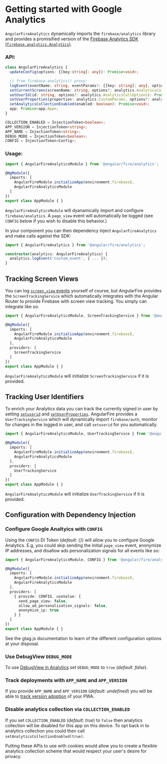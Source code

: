 # Getting started with Google Analytics

`AngularFireAnalytics` dynamically imports the `firebase/analytics` library and provides a promisified version of the [Firebase Analytics SDK (`firebase.analytics.Analytics`)](https://firebase.google.com/docs/reference/js/firebase.analytics.Analytics.html).

### API:

```ts
class AngularFireAnalytics {
  updateConfig(options: {[key:string]: any}): Promise<void>;

  // from firebase.analytics() proxy:
  logEvent(eventName: string, eventParams?: {[key: string]: any}, options?: analytics.AnalyticsCallOptions): Promise<void>;
  setCurrentScreen(screenName: string, options?: analytics.AnalyticsCallOptions): Promise<void>;
  setUserId(id: string, options?: analytics.AnalyticsCallOptions): Promise<void>;
  setUserProperties(properties: analytics.CustomParams, options?: analytics.AnalyticsCallOptions): Promise<void>;
  setAnalyticsCollectionEnabled(enabled: boolean): Promise<void>;
  app: Promise<app.App>;
}

COLLECTION_ENABLED = InjectionToken<boolean>;
APP_VERSION = InjectionToken<string>;
APP_NAME = InjectionToken<string>;
DEBUG_MODE = InjectionToken<boolean>;
CONFIG = InjectionToken<Config>;
```

### Usage:

```ts
import { AngularFireAnalyticsModule } from '@angular/fire/analytics';

@NgModule({
  imports: [
    AngularFireModule.initializeApp(environment.firebase),
    AngularFireAnalyticsModule
  ]
})
export class AppModule { }
```

`AngularFireAnalyticsModule` will dyanamically import and configure `firebase/analytics`. A `page_view` event will automatically be logged (see `CONFIG` below if you wish to disable this behavior.)

In your component you can then dependency inject `AngularFireAnalytics` and make calls against the SDK:

```ts
import { AngularFireAnalytics } from '@angular/fire/analytics';

constructor(analytics: AngularFireAnalytics) {
  analytics.logEvent('custom_event', { ... });
}
```

## Tracking Screen Views

You can log [`screen_view` events](https://firebase.google.com/docs/reference/js/firebase.analytics.Analytics.html#parameters_10) yourself of course, but AngularFire provides the `ScreenTrackingService` which automatically integrates with the Angular Router to provide Firebase with screen view tracking. You simply can integrate like so:

```ts
import { AngularFireAnalyticsModule, ScreenTrackingService } from '@angular/fire/analytics';

@NgModule({
  imports: [
    AngularFireModule.initializeApp(environment.firebase),
    AngularFireAnalyticsModule
  ],
  providers: [
    ScreenTrackingService
  ]
})
export class AppModule { }
```

`AngularFireAnalyticsModule` will initialize `ScreenTrackingService` if it is provided.

## Tracking User Identifiers

To enrich your Analytics data you can track the currently signed in user by setting [`setuserid`](https://firebase.google.com/docs/reference/js/firebase.analytics.Analytics.html#setuserid) and [`setUserProperties`](https://firebase.google.com/docs/reference/js/firebase.analytics.Analytics.html#set-user-properties). AngularFire provides a `UserTrackingService` which will dynamically import `firebase/auth`, monitor for changes in the logged in user, and call `setuserid` for you automatically.


```ts
import { AngularFireAnalyticsModule, UserTrackingService } from '@angular/fire/analytics';

@NgModule({
  imports: [
    AngularFireModule.initializeApp(environment.firebase),
    AngularFireAnalyticsModule
  ],
  providers: [
    UserTrackingService
  ]
})
export class AppModule { }
```

`AngularFireAnalyticsModule` will initialize `UserTrackingService` if it is provided.

## Configuration with Dependency Injection

### Configure Google Analtyics with `CONFIG`

Using the `CONFIG` DI Token (*default: {}*) will allow you to configure Google Analytics. E.g, you could skip sending the initial `page_view` event, anonymize IP addresses, and disallow ads personalization signals for all events like so:

```ts
import { AngularFireAnalyticsModule, CONFIG } from '@angular/fire/analytics';

@NgModule({
  imports: [
    AngularFireModule.initializeApp(environment.firebase),
    AngularFireAnalyticsModule
  ],
  providers: [
    { provide: CONFIG, useValue: {
      send_page_view: false,
      allow_ad_personalization_signals: false,
      anonymize_ip: true
    } }
  ]
})
export class AppModule { }
```

See the gtag.js documentation to learn of the different configuration options at your disposal.

### Use DebugView `DEBUG_MODE`

To use [DebugView in Analytics](https://console.firebase.google.com/project/_/analytics/debugview) set `DEBUG_MODE` to `true` (*default: false*).

### Track deployments with `APP_NAME` and `APP_VERSION`

If you provide `APP_NAME` and `APP_VERSION` (*default: undefined*) you will be able to [track version adoption](https://console.firebase.google.com/project/_/analytics/latestrelease) of your PWA.

### Disable analytics collection via `COLLECTION_ENABLED`

If you set `COLLECTION_ENABLED` (*default: true*) to `false` then analytics collection will be disabled for this app on this device. To opt back in to analytics collection you could then call `setAnalyticsCollectionEnabled(true)`.

Putting these APIs to use with cookies would allow you to create a flexible analytics collection scheme that would respect your user's desire for privacy.
